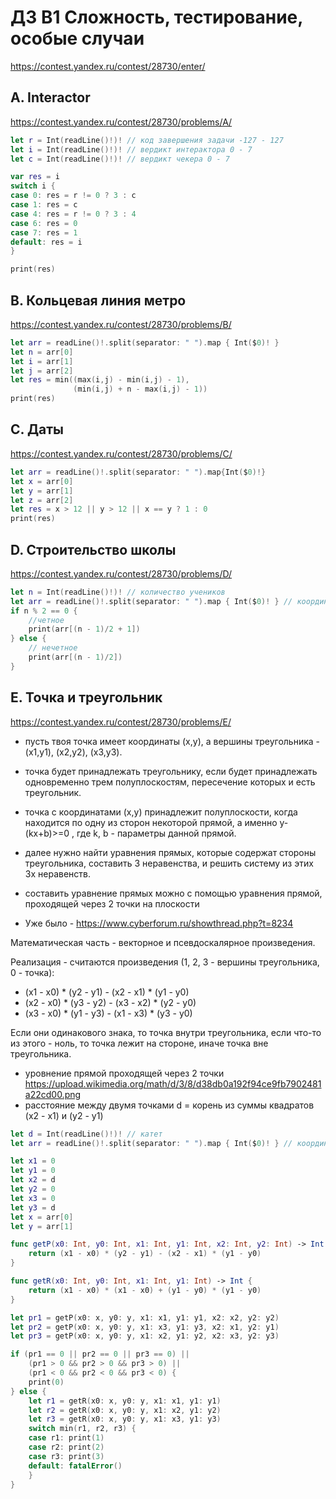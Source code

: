 # ДЗ B1 Сложность, тестирование, особые случаи
https://contest.yandex.ru/contest/28730/enter/

## A. Interactor
https://contest.yandex.ru/contest/28730/problems/A/

```swift
let r = Int(readLine()!)! // код завершения задачи -127 - 127
let i = Int(readLine()!)! // вердикт интерактора 0 - 7
let c = Int(readLine()!)! // вердикт чекера 0 - 7

var res = i
switch i {
case 0: res = r != 0 ? 3 : c
case 1: res = c
case 4: res = r != 0 ? 3 : 4
case 6: res = 0
case 7: res = 1
default: res = i
}

print(res)
```

## B. Кольцевая линия метро
https://contest.yandex.ru/contest/28730/problems/B/

```swift
let arr = readLine()!.split(separator: " ").map { Int($0)! }
let n = arr[0]
let i = arr[1]
let j = arr[2]
let res = min((max(i,j) - min(i,j) - 1),
              (min(i,j) + n - max(i,j) - 1))
print(res)
```

## C. Даты
https://contest.yandex.ru/contest/28730/problems/C/

```swift
let arr = readLine()!.split(separator: " ").map{Int($0)!}
let x = arr[0]
let y = arr[1]
let z = arr[2]
let res = x > 12 || y > 12 || x == y ? 1 : 0
print(res)
```

## D. Строительство школы
https://contest.yandex.ru/contest/28730/problems/D/

```swift
let n = Int(readLine()!)! // количество учеников
let arr = readLine()!.split(separator: " ").map { Int($0)! } // координаты учеников
if n % 2 == 0 {
    //четное
    print(arr[(n - 1)/2 + 1])
} else {
    // нечетное
    print(arr[(n - 1)/2])
}
```

## E. Точка и треугольник
https://contest.yandex.ru/contest/28730/problems/E/

- пусть твоя точка имеет координаты (х,у), а вершины треугольника - (х1,у1), (х2,у2), (х3,у3).
- точка будет принадлежать треугольнику, если будет принадлежать одновременно трем полуплоскостям, пересечение которых и есть треугольник.
- точка с координатами (х,у) принадлежит полуплоскости, когда находится по одну из сторон некоторой прямой, а именно y-(kx+b)>=0 , где k, b - параметры данной прямой.
- далее нужно найти уравнения прямых, которые содержат стороны треугольника, составить 3 неравенства, и решить систему из этих 3х неравенств.
- составить уравнение прямых можно с помощью уравнения прямой, проходящей через 2 точки на плоскости

- Уже было - https://www.cyberforum.ru/showthread.php?t=8234

Математическая часть - векторное и псевдоскалярное произведения.

Реализация - считаются произведения (1, 2, 3 - вершины треугольника, 0 - точка):

* (x1 - x0) * (y2 - y1) - (x2 - x1) * (y1 - y0)
* (x2 - x0) * (y3 - y2) - (x3 - x2) * (y2 - y0)
* (x3 - x0) * (y1 - y3) - (x1 - x3) * (y3 - y0)

Если они одинакового знака, то точка внутри треугольника, если что-то из этого - ноль, то точка лежит на стороне, иначе точка вне треугольника.

- уровнение прямой проходящей через 2 точки https://upload.wikimedia.org/math/d/3/8/d38db0a192f94ce9fb7902481a22cd00.png 
- расстояние между двумя точками d = корень из суммы квадратов (x2 - x1) и (y2 - y1)

```swift
let d = Int(readLine()!)! // катет
let arr = readLine()!.split(separator: " ").map { Int($0)! } // координаты точки

let x1 = 0
let y1 = 0
let x2 = d
let y2 = 0
let x3 = 0
let y3 = d
let x = arr[0]
let y = arr[1]

func getP(x0: Int, y0: Int, x1: Int, y1: Int, x2: Int, y2: Int) -> Int {
    return (x1 - x0) * (y2 - y1) - (x2 - x1) * (y1 - y0)
}

func getR(x0: Int, y0: Int, x1: Int, y1: Int) -> Int {
    return (x1 - x0) * (x1 - x0) + (y1 - y0) * (y1 - y0)
}

let pr1 = getP(x0: x, y0: y, x1: x1, y1: y1, x2: x2, y2: y2)
let pr2 = getP(x0: x, y0: y, x1: x3, y1: y3, x2: x1, y2: y1)
let pr3 = getP(x0: x, y0: y, x1: x2, y1: y2, x2: x3, y2: y3)

if (pr1 == 0 || pr2 == 0 || pr3 == 0) ||
    (pr1 > 0 && pr2 > 0 && pr3 > 0) ||
    (pr1 < 0 && pr2 < 0 && pr3 < 0) {
    print(0)
} else {
    let r1 = getR(x0: x, y0: y, x1: x1, y1: y1)
    let r2 = getR(x0: x, y0: y, x1: x2, y1: y2)
    let r3 = getR(x0: x, y0: y, x1: x3, y1: y3)
    switch min(r1, r2, r3) {
    case r1: print(1)
    case r2: print(2)
    case r3: print(3)
    default: fatalError()
    }
}
```
